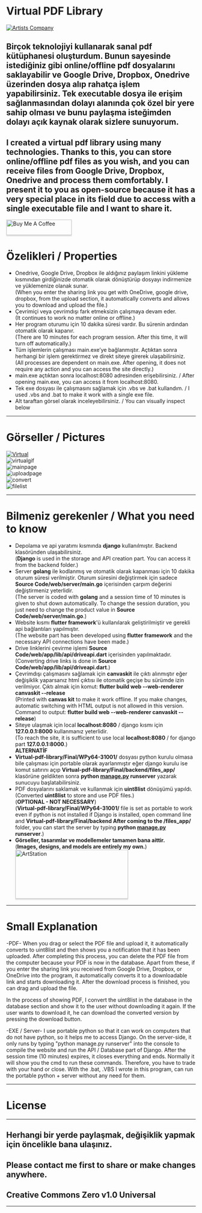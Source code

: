 <h1 class="code-line" data-line-start=0 data-line-end=1 ><a id="Virtual_PDF_Library_0"></a>Virtual PDF Library</h1>
<p class="has-line-data" data-line-start="1" data-line-end="2"><a href="http://www.artistscompany.tech"><img src="https://raw.githubusercontent.com/creosB/presentation/main/background.png" alt="Artists Company" title="Artists Company"></p>
<h2 class="code-line" data-line-start=2 data-line-end=3 ><a id="Birok_teknolojiyi_kullanarak_sanal_pdf_ktphanesi_oluturdum_Bunun_sayesinde_istediiniz_gibi_onlineoffline_pdf_dosyalarn_saklayabilir_ve_rahata_ilem_yapabilirsiniz_2"></a>Birçok teknolojiyi kullanarak sanal pdf kütüphanesi oluşturdum. Bunun sayesinde istediğiniz gibi online/offline pdf dosyalarını saklayabilir ve Google Drive, Dropbox, Onedrive üzerinden dosya alıp rahatça işlem yapabilirsiniz. Tek executable dosya ile erişim sağlanmasından dolayı alanında çok özel bir yere sahip olması ve bunu paylaşma isteğimden dolayı açık kaynak olarak sizlere sunuyorum.</h2>
<h2 class="code-line" data-line-start=3 data-line-end=4 ><a id="I_created_a_virtual_pdf_library_using_many_technologies_Thanks_to_this_you_can_store_onlineoffline_pdf_files_as_you_wish_and_operate_comfortably_3"></a>I created a virtual pdf library using many technologies. Thanks to this, you can store online/offline pdf files as you wish, and you can receive files from Google Drive, Dropbox, Onedrive and process them comfortably. I present it to you as open-source because it has a very special place in its field due to access with a single executable file and I want to share it.</h2>
<a href="https://www.buymeacoffee.com/creos" target="_blank"><img src="https://www.buymeacoffee.com/assets/img/custom_images/orange_img.png" alt="Buy Me A Coffee" style="height: 41px !important;width: 174px !important;box-shadow: 0px 3px 2px 0px rgba(190, 190, 190, 0.5) !important;-webkit-box-shadow: 0px 3px 2px 0px rgba(190, 190, 190, 0.5) !important;" ></a>
<h1 class="code-line" data-line-start=5 data-line-end=6 ><a id="zelikleri__Properties_5"></a>Özelikleri / Properties</h1>
<ul>
<li class="has-line-data" data-line-start="6" data-line-end="8">Onedrive, Google Drive, Dropbox ile aldığınız paylaşım linkini yükleme kısmından girdiğinizde otomatik olarak dönüştürüp dosyayı indirmenize ve yüklemenize olanak sunar.<br>
(When you enter the sharing link you get with OneDrive, google drive, dropbox, from the upload section, it automatically converts and allows you to download and upload the file.)</li>
<li class="has-line-data" data-line-start="8" data-line-end="10">Çevrimiçi veya çevrimdışı fark etmeksizin çalışmaya devam eder.<br>
(It continues to work no matter online or offline.)</li>
<li class="has-line-data" data-line-start="10" data-line-end="12">Her program oturumu için 10 dakika süresi vardır. Bu sürenin ardından otomatik olarak kapanır.<br>
(There are 10 minutes for each program session. After this time, it will turn off automatically.)</li>
<li class="has-line-data" data-line-start="12" data-line-end="14">Tüm işlemlerin çalışması main.exe’ye bağlanmıştır. Açtıktan sonra herhangi bir işlem gerektirmez ve direkt siteye girerek ulaşabilirsiniz.<br>
(All processes are dependent on main.exe. After opening, it does not require any action and you can access the site directly.)</li>
<li class="has-line-data" data-line-start="14" data-line-end="16">main.exe açtıktan sonra localhost:8080 adresinden erişebilirsiniz. / After opening main.exe, you can access it from localhost:8080.</li>
<li class="has-line-data" data-line-start="14" data-line-end="16">Tek exe dosyası ile çalışmasını sağlamak için .vbs ve .bat kullandım. / I used .vbs and .bat to make it work with a single exe file. </li>  
<li class="has-line-data" data-line-start="16" data-line-end="18">Alt taraftan görsel olarak inceleyebilirsiniz. / You can visually inspect below</li>
</ul>
<hr>
<h1 class="code-line" data-line-start=18 data-line-end=19 ><a id="Grseller__Pictures_18"></a>Görseller / Pictures</h1>
<p class="has-line-data" data-line-start="19" data-line-end="25"><a href="https://youtu.be/yXfIPOkvyQQ"><img src="https://raw.githubusercontent.com/creosB/Virtual-pdf-library/main/resim/virtual.png" alt="Virtual"></a><br>
<img src="https://github.com/creosB/Virtual-pdf-library/blob/main/resim/virtual.gif" alt="virtualgif" title="Virtual"><br>
<img src="https://raw.githubusercontent.com/creosB/Virtual-pdf-library/main/resim/resim1.png?token=ADMMRQTLM5AUEFW4UFJQWH3BZDS2U" alt="mainpage" title="Mainpage"><br>
<img src="https://raw.githubusercontent.com/creosB/Virtual-pdf-library/main/resim/resim2.png?token=ADMMRQUL4EPXF742TFXPNCLBZDTDW" alt="uploadpage" title="Upload Page"><br>
<img src="https://raw.githubusercontent.com/creosB/Virtual-pdf-library/main/resim/resim3.png?token=ADMMRQVKQ65EGL2PHGJLNVDBZDTFI" alt="convert" title="Convert Page"><br>
<img src="https://raw.githubusercontent.com/creosB/Virtual-pdf-library/main/resim/resim4.png?token=ADMMRQSEKIS34YW5QOQASZTBZDTFY" alt="filelist" title="File List"></p>
<hr>
<h1 class="code-line" data-line-start=25 data-line-end=26 ><a id="Bilmeniz_gerekenler__What_you_need_to_know_25"></a>Bilmeniz gerekenler / What you need to know</h1>
<ul>
<li class="has-line-data" data-line-start="26" data-line-end="28">Depolama ve api yaratımı kısmında <strong>django</strong> kullanılmıştır. Backend klasöründen ulaşabilirsiniz.<br>
(<strong>Django</strong> is used in the storage and API creation part. You can access it from the backend folder.)</li>
<li class="has-line-data" data-line-start="28" data-line-end="30">Server <strong>golang</strong> ile kodlanmış ve otomatik olarak kapanması için 10 dakika oturum süresi verilmiştir. Oturum süresini değiştirmek için sadece <strong>Source Code/web/server/main.go</strong> içerisinden çarpım değerini değiştirmeniz yeterlidir.<br>
(The server is coded with <strong>golang</strong> and a session time of 10 minutes is given to shut down automatically. To change the session duration, you just need to change the product value in <strong>Source Code/web/server/main.go</strong>.)</li>
<li class="has-line-data" data-line-start="30" data-line-end="32">Website kısmı <strong>flutter framework</strong>'ü kullanılarak geliştirilmiştir ve gerekli api bağlantıları yapılmıştır.<br>
(The website part has been developed using <strong>flutter framework</strong> and the necessary API connections have been made.)</li>
<li class="has-line-data" data-line-start="32" data-line-end="34">Drive linklerini çevirme işlemi <strong>Source Code/web/app/lib/api/driveapi.dart</strong> içerisinden yapılmaktadır.<br>
(Converting drive links is done in <strong>Source Code/web/app/lib/api/driveapi.dart</strong>.)</li>
<li class="has-line-data" data-line-start="34" data-line-end="36">Çevrimdışı çalışmasını sağlamak için <strong>canvaskit</strong> ile çıktı alınmıştır eğer değişiklik yaparsanız html çıktısı ile otomatik geçişe bu sürümde izin verilmiyor. Çıktı almak için komut: <strong>flutter build web --web-renderer canvaskit --release</strong><br>
(Printed with <strong>canvas kit</strong> to make it work offline. If you make changes, automatic switching with HTML output is not allowed in this version. Command to output: <strong>flutter build web --web-renderer canvaskit --release</strong>)</li>
<li class="has-line-data" data-line-start="36" data-line-end="39">Siteye ulaşmak için local <strong>localhost:8080</strong> / django kısmı için <strong>127.0.0.1:8000</strong> kullanmanız yeterlidir.<br>
(To reach the site, it is sufficient to use local <strong>localhost:8080</strong> / for django part <strong>127.0.0.1:8000</strong>.)<br>
<strong>ALTERNATİF</strong></li>
<li class="has-line-data" data-line-start="39" data-line-end="40"><strong>Virtual-pdf-library/Final/WPy64-31001/</strong> dosyası python kurulu olmasa bile çalışması için portable olarak ayarlanmıştır eğer django kurulu ise komut satırını açıp <strong>Virtual-pdf-library/Final/backend/files_app/</strong> klasörüne geldikten sonra <strong>python <a href="http://manage.py">manage.py</a> runserver</strong> yazarak sunucuyu başlatabilirsiniz.</li>
<li class="has-line-data" data-line-start="40" data-line-end="44">PDF dosyalarını saklamak ve kullanmak için <strong>uint8list</strong> dönüşümü yapıldı.<br>
(Converted <strong>uint8list</strong> to store and use PDF files.)<br>
(<strong>OPTIONAL - NOT NECESSARY</strong>)<br>
(<strong>Virtual-pdf-library/Final/WPy64-31001/</strong> file is set as portable to work even if python is not installed if Django is installed, open command line and <strong>Virtual-pdf-library/Final/backend After coming to the /files_app/</strong> folder, you can start the server by typing <strong>python <a href="http://manage.py">manage.py</a> runserver</strong>.)</li>
<li class="has-line-data" data-line-start="44" data-line-end="47"><strong>Görseller, tasarımlar ve modellemeler tamamen bana aittir.</strong><br>
(<strong>Images, designs, and models are entirely my own.</strong>)<br>
<a href="https://www.artstation.com/artwork/3q9Q4g" target="_blank"><img src="https://www.artstation.com/assets/about/logo/logo-artstation-horizontal-cbbe936e68623842ca878651bfd9ceb3.png" alt="ArtStation" style="height: 130px !important;width: 300px !important;box-shadow: 0px 3px 2px 0px rgba(190, 190, 190, 0.5) !important;-webkit-box-shadow: 0px 3px 2px 0px rgba(190, 190, 190, 0.5) !important;" ></a>
</ul>
<hr>
<h1 class="code-line" data-line-start=49 data-line-end=50 ><a id="Small_Explanation_49"></a>Small Explanation</h1>
<p class="has-line-data" data-line-start="50" data-line-end="52">-PDF-
When you drag or select the PDF file and upload it, it automatically converts to uint8list and then shows you a notification that it has been uploaded. After completing this process, you can delete the PDF file from the computer because your PDF is now in the database. Apart from these, if you enter the sharing link you received from Google Drive, Dropbox, or OneDrive into the program, it automatically converts it to a downloadable link and starts downloading it. After the download process is finished, you can drag and upload the file.<br>

In the process of showing PDF, I convert the uint8list in the database in the database section and show it to the user without downloading it again. If the user wants to download it, he can download the converted version by pressing the download button.

-EXE / Server-
I use portable python so that it can work on computers that do not have python, so it helps me to access Django. On the server-side, it only runs by typing "python manage.py runserver" into the console to compile the website and run the API / Database part of Django. After the session time (10 minutes) expires, it closes everything and ends. Normally it will show you the cmd to run these commands. Therefore, you have to trade with your hand or close. With the .bat, .VBS I wrote in this program, can run the portable python + server without any need for them.
</p>
<hr>
<h1 class="code-line" data-line-start=49 data-line-end=50 ><a id="License_49"></a>License</h1>
<hr>
<h2 class="code-line" data-line-start=51 data-line-end=52 ><a id="Herhangi_bir_yerde_paylamak_deiiklik_yapmak_iin_ncelikle_bana_ulanz_51"></a>Herhangi bir yerde paylaşmak, değişiklik yapmak için öncelikle bana ulaşınız.</h2>
<h2 class="code-line" data-line-start=52 data-line-end=53 ><a id="Please_contact_me_first_to_share_or_make_changes_anywhere_52"></a>Please contact me first to share or make changes anywhere.</h2>
<h2 class="code-line" data-line-start=53 data-line-end=54 ><a id="Creative_Commons_Zero_v10_Universal_53"></a>Creative Commons Zero v1.0 Universal</h2>
<hr>
